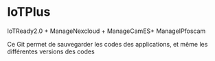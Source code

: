 # IoTPlus
IoTReady2.0 + ManageNexcloud + ManageCamES+ ManageIPfoscam

Ce Git permet de sauvegarder les codes des applications, et même les différentes versions des codes
